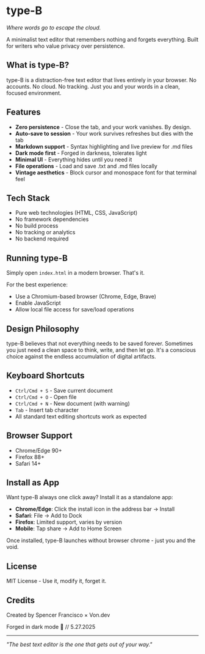 # type-B

*Where words go to escape the cloud.*

A minimalist text editor that remembers nothing and forgets everything. Built for writers who value privacy over persistence.

## What is type-B?

type-B is a distraction-free text editor that lives entirely in your browser. No accounts. No cloud. No tracking. Just you and your words in a clean, focused environment.

## Features

- **Zero persistence** - Close the tab, and your work vanishes. By design.
- **Auto-save to session** - Your work survives refreshes but dies with the tab
- **Markdown support** - Syntax highlighting and live preview for .md files
- **Dark mode first** - Forged in darkness, tolerates light
- **Minimal UI** - Everything hides until you need it
- **File operations** - Load and save .txt and .md files locally
- **Vintage aesthetics** - Block cursor and monospace font for that terminal feel

## Tech Stack

- Pure web technologies (HTML, CSS, JavaScript)
- No framework dependencies
- No build process
- No tracking or analytics
- No backend required

## Running type-B

Simply open `index.html` in a modern browser. That's it.

For the best experience:
- Use a Chromium-based browser (Chrome, Edge, Brave)
- Enable JavaScript
- Allow local file access for save/load operations

## Design Philosophy

type-B believes that not everything needs to be saved forever. Sometimes you just need a clean space to think, write, and then let go. It's a conscious choice against the endless accumulation of digital artifacts.

## Keyboard Shortcuts

- `Ctrl/Cmd + S` - Save current document
- `Ctrl/Cmd + O` - Open file
- `Ctrl/Cmd + N` - New document (with warning)
- `Tab` - Insert tab character
- All standard text editing shortcuts work as expected

## Browser Support

- Chrome/Edge 90+
- Firefox 88+
- Safari 14+

## Install as App

Want type-B always one click away? Install it as a standalone app:

- **Chrome/Edge**: Click the install icon in the address bar → Install
- **Safari**: File → Add to Dock
- **Firefox**: Limited support, varies by version
- **Mobile**: Tap share → Add to Home Screen

Once installed, type-B launches without browser chrome - just you and the void.

## License

MIT License - Use it, modify it, forget it.

## Credits

Created by Spencer Francisco × Von.dev

Forged in dark mode 🌌 // 5.27.2025

---

*"The best text editor is the one that gets out of your way."*
